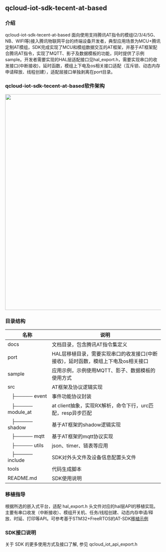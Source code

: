 ##  qcloud-iot-sdk-tecent-at-based 

### 介绍

qcloud-iot-sdk-tecent-at-based 面向使用支持腾讯AT指令的模组(2/3/4/5G、NB、WIFI等)接入腾讯物联网平台的终端设备开发者，典型应用场景为MCU+腾讯定制AT模组，SDK完成实现了MCU和模组数据交互的AT框架，并基于AT框架配合腾讯AT指令，实现了MQTT、影子及数据模板的功能，同时提供了示例sample。开发者需要实现的HAL层适配接口见hal_export.h，需要实现串口的收发接口(中断接收)，延时函数，模组上下电及os相关接口适配（互斥锁、动态内存申请释放、线程创建），适配层接口单独剥离在port目录。

### qcloud-iot-sdk-tecent-at-based软件架构

<img src="https://i.loli.net/2019/04/15/5cb46f7d27478.jpg" width=700 height=700 />

### 目录结构

| 名称            | 说明 |
| ----            | ---- |
| docs            | 文档目录，包含腾讯AT指令集定义 |
| port            | HAL层移植目录，需要实现串口的收发接口(中断接收)，延时函数，模组上下电及os相关接口|
| sample          | 应用示例，示例使用MQTT、影子、数据模板的使用方式|
| src             | AT框架及协议逻辑实现 |
|   ├───── event  | 事件功能协议封装 |
|   	├───── module_at  |at client抽象，实现RX解析，命令下行，urc匹配，resp异步匹配|
|   	├───── shadow  |基于AT框架的shadow逻辑实现|
|   	├───── mqtt  |基于AT框架的mqtt协议实现|
|   	├───── utils  |json、timer、链表等应用|
|   	├───── include  |SDK对外头文件及设备信息配置头文件|
| tools         | 代码生成脚本 |
| README.md       | SDK使用说明 |

### 移植指导
根据所选的嵌入式平台，适配 hal_export.h 头文件对应的hal层API的移植实现。主要有串口收发（中断接收）、模组开关机、任务/线程创建、动态内存申请/释放、时延、打印等API。可参考基于STM32+FreeRTOS的AT-SDK[移植示例](http://git.code.oa.com/iotcloud_teamIII/Iot-hub-at-sdk-based-stm32-freertos.git)

### SDK接口说明
 关于 SDK 的更多使用方式及接口了解, 参见 qcloud_iot_api_export.h
